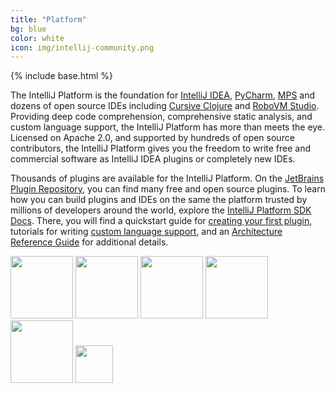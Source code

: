 ```yaml
---
title: "Platform"
bg: blue
color: white
icon: img/intellij-community.png
---
```


{% include base.html %}

The IntelliJ Platform is the foundation for [IntelliJ IDEA](https://github.com/JetBrains/intellij-community/), [PyCharm](https://github.com/JetBrains/intellij-community/tree/master/python), [MPS](https://github.com/jetbrains/mps) and dozens of open source IDEs including [Cursive Clojure](https://github.com/cursiveclojure/cursive) and [RoboVM Studio](https://github.com/robovm/robovm-studio). Providing deep code comprehension, comprehensive static analysis, and custom language support, the IntelliJ Platform has more than meets the eye. Licensed on Apache 2.0, and supported by hundreds of open source contributors, the IntelliJ Platform gives you the freedom to write free and commercial software as IntelliJ IDEA plugins or completely new IDEs.

Thousands of plugins are available for the IntelliJ Platform. On the [JetBrains Plugin Repository](https://plugins.jetbrains.com), you can find many free and open source plugins. To learn how you can build plugins and IDEs on the same the platform trusted by millions of developers around the world, explore the [IntelliJ Platform SDK Docs](http://www.jetbrains.org/intellij/sdk/docs/). There, you will find a quickstart guide for [creating your first plugin](http://www.jetbrains.org/intellij/sdk/docs/basics/getting_started.html), tutorials for writing [custom language support](http://www.jetbrains.org/intellij/sdk/docs/tutorials/custom_language_support_tutorial.html), and an [Architecture Reference Guide](http://www.jetbrains.org/intellij/sdk/docs/reference_guide.html) for additional details.

<a href="http://developer.android.com/tools/studio/index.html"><img src="{{base}}/img/android-studio.png" style="height: 100px;"/></a>
<a href="https://cursive-ide.com/"><img src="{{base}}/img/cursive.png" style="height: 100px;"/></a>
<a href="http://robovm.com/"><img src="{{base}}/img/robo_vm.png" style="height: 100px;"/></a>
<a href="http://mbeddr.com/"><img src="{{base}}/img/mbeddr.png" style="height: 100px;"/></a>
<a href="http://dylanfoundry.org/"><img src="{{base}}/img/dylan.png" style="height: 100px;"/></a>
<a href="http://www.eclipse.org/xtend/"><img src="{{base}}/img/xtend.png" style="height: 60px;"/></a>